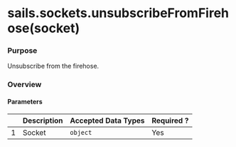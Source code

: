# sails.sockets.unsubscribeFromFirehose(socket)
### Purpose
Unsubscribe from the firehose.

### Overview
#### Parameters
|   |          Description        | Accepted Data Types | Required ? |
|---|-----------------------------|---------------------|------------|
| 1 |           Socket        | `object` | Yes         |



<docmeta name="uniqueID" value="sailssocketsunsubscribeFromFirehose999488">
<docmeta name="displayName" value="sails.sockets.unsubscribeFromFirehose(socket)">

